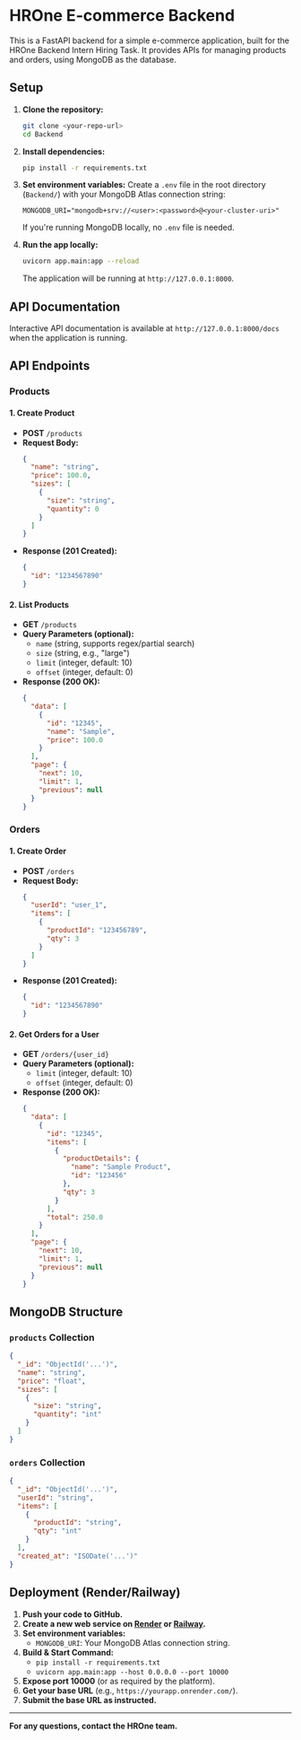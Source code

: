 # HROne E-commerce Backend

This is a FastAPI backend for a simple e-commerce application, built for the HROne Backend Intern Hiring Task. It provides APIs for managing products and orders, using MongoDB as the database.

## Setup

1. **Clone the repository:**
   ```bash
   git clone <your-repo-url>
   cd Backend
   ```
2. **Install dependencies:**
   ```bash
   pip install -r requirements.txt
   ```
3. **Set environment variables:**
   Create a `.env` file in the root directory (`Backend/`) with your MongoDB Atlas connection string:
   ```env
   MONGODB_URI="mongodb+srv://<user>:<password>@<your-cluster-uri>"
   ```
   If you're running MongoDB locally, no `.env` file is needed.

4. **Run the app locally:**
   ```bash
   uvicorn app.main:app --reload
   ```
   The application will be running at `http://127.0.0.1:8000`.

## API Documentation

Interactive API documentation is available at `http://127.0.0.1:8000/docs` when the application is running.

## API Endpoints

### Products

#### 1. Create Product
- **POST** `/products`
- **Request Body:**
  ```json
  {
    "name": "string",
    "price": 100.0,
    "sizes": [
      {
        "size": "string",
        "quantity": 0
      }
    ]
  }
  ```
- **Response (201 Created):**
  ```json
  {
    "id": "1234567890"
  }
  ```

#### 2. List Products
- **GET** `/products`
- **Query Parameters (optional):**
  - `name` (string, supports regex/partial search)
  - `size` (string, e.g., "large")
  - `limit` (integer, default: 10)
  - `offset` (integer, default: 0)
- **Response (200 OK):**
  ```json
  {
    "data": [
      {
        "id": "12345",
        "name": "Sample",
        "price": 100.0
      }
    ],
    "page": {
      "next": 10,
      "limit": 1,
      "previous": null
    }
  }
  ```

### Orders

#### 1. Create Order
- **POST** `/orders`
- **Request Body:**
  ```json
  {
    "userId": "user_1",
    "items": [
      {
        "productId": "123456789",
        "qty": 3
      }
    ]
  }
  ```
- **Response (201 Created):**
  ```json
  {
    "id": "1234567890"
  }
  ```

#### 2. Get Orders for a User
- **GET** `/orders/{user_id}`
- **Query Parameters (optional):**
  - `limit` (integer, default: 10)
  - `offset` (integer, default: 0)
- **Response (200 OK):**
  ```json
  {
    "data": [
      {
        "id": "12345",
        "items": [
          {
            "productDetails": {
              "name": "Sample Product",
              "id": "123456"
            },
            "qty": 3
          }
        ],
        "total": 250.0
      }
    ],
    "page": {
      "next": 10,
      "limit": 1,
      "previous": null
    }
  }
  ```

## MongoDB Structure

### `products` Collection
```json
{
  "_id": "ObjectId('...')",
  "name": "string",
  "price": "float",
  "sizes": [
    {
      "size": "string",
      "quantity": "int"
    }
  ]
}
```

### `orders` Collection
```json
{
  "_id": "ObjectId('...')",
  "userId": "string",
  "items": [
    {
      "productId": "string",
      "qty": "int"
    }
  ],
  "created_at": "ISODate('...')"
}
```

## Deployment (Render/Railway)

1. **Push your code to GitHub.**
2. **Create a new web service on [Render](https://render.com/) or [Railway](https://railway.app/).**
3. **Set environment variables:**
   - `MONGODB_URI`: Your MongoDB Atlas connection string.
4. **Build & Start Command:**
   - `pip install -r requirements.txt`
   - `uvicorn app.main:app --host 0.0.0.0 --port 10000`
5. **Expose port 10000** (or as required by the platform).
6. **Get your base URL** (e.g., `https://yourapp.onrender.com/`).
7. **Submit the base URL as instructed.**

---

**For any questions, contact the HROne team.** 